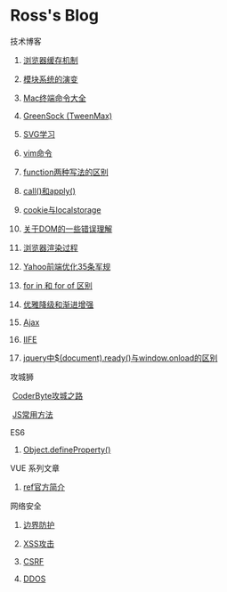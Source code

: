# Ross's Blog
技术博客

1. [浏览器缓存机制](https://github.com/wenbingyan/Blog/issues/1)

2. [模块系统的演变](https://github.com/wenbingyan/Blog/issues/3)

3. [Mac终端命令大全](https://github.com/wenbingyan/Blog/issues/4)

4. [GreenSock (TweenMax)](https://github.com/wenbingyan/Blog/issues/5)

5. [SVG学习](https://github.com/wenbingyan/Blog/issues/6)

6. [vim命令](https://github.com/wenbingyan/Blog/issues/7)

7. [function两种写法的区别](https://github.com/wenbingyan/Blog/issues/20)

8. [call()和apply()](https://github.com/wenbingyan/Blog/issues/22)

9. [cookie与localstorage](https://github.com/wenbingyan/Blog/issues/27)

10. [关于DOM的一些错误理解](https://github.com/wenbingyan/Blog/issues/28)

11. [浏览器渲染过程](https://github.com/wenbingyan/Blog/issues/29)

12. [Yahoo前端优化35条军规](https://github.com/wenbingyan/Blog/issues/30)

13. [for in 和 for of 区别](https://github.com/wenbingyan/Blog/issues/31)

14. [优雅降级和渐进增强](https://github.com/wenbingyan/Blog/issues/32)

15. [Ajax](https://github.com/wenbingyan/Blog/issues/36)

16. [IIFE](https://github.com/wenbingyan/Blog/issues/37)

17. [jquery中$(document).ready()与window.onload的区别](https://github.com/wenbingyan/Blog/issues/39)

攻城狮

  [CoderByte攻城之路](https://github.com/wenbingyan/Blog/issues/8)
  
  [JS常用方法](https://github.com/wenbingyan/Blog/issues/33)

ES6

1. [Object.defineProperty()](https://github.com/wenbingyan/Blog/issues/25)
  
VUE 系列文章

1. [ref官方简介](https://github.com/wenbingyan/Blog/issues/21)

网络安全

1. [边界防护](https://github.com/wenbingyan/Blog/issues/23)

2. [XSS攻击](https://github.com/wenbingyan/Blog/issues/2)

3. [CSRF](https://github.com/wenbingyan/Blog/issues/24)

4. [DDOS](https://github.com/wenbingyan/Blog/issues/26)


